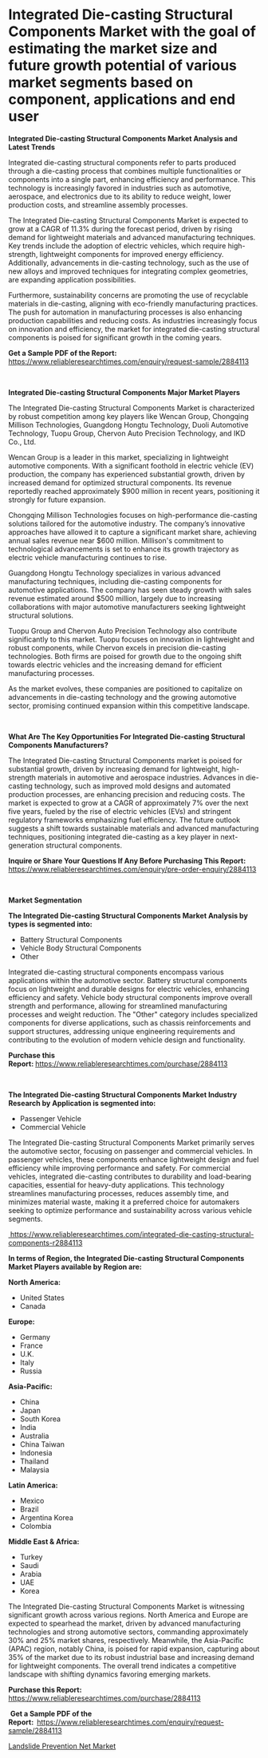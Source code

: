 <p><h1>Integrated Die-casting Structural Components Market with the goal of estimating the market size and future growth potential of various market segments based on component, applications and end user</h1></p><p><strong>Integrated Die-casting Structural Components Market Analysis and Latest Trends</strong></p>
<p><p>Integrated die-casting structural components refer to parts produced through a die-casting process that combines multiple functionalities or components into a single part, enhancing efficiency and performance. This technology is increasingly favored in industries such as automotive, aerospace, and electronics due to its ability to reduce weight, lower production costs, and streamline assembly processes. </p><p>The Integrated Die-casting Structural Components Market is expected to grow at a CAGR of 11.3% during the forecast period, driven by rising demand for lightweight materials and advanced manufacturing techniques. Key trends include the adoption of electric vehicles, which require high-strength, lightweight components for improved energy efficiency. Additionally, advancements in die-casting technology, such as the use of new alloys and improved techniques for integrating complex geometries, are expanding application possibilities. </p><p>Furthermore, sustainability concerns are promoting the use of recyclable materials in die-casting, aligning with eco-friendly manufacturing practices. The push for automation in manufacturing processes is also enhancing production capabilities and reducing costs. As industries increasingly focus on innovation and efficiency, the market for integrated die-casting structural components is poised for significant growth in the coming years.</p></p>
<p><strong>Get a Sample PDF of the Report:&nbsp;</strong> <a href="https://www.reliableresearchtimes.com/enquiry/request-sample/2884113?utm_campaign=2583&utm_medium=2&utm_source=Github&utm_content=ia&utm_term=13032025&utm_id=integrated-die-casting-structural-components">https://www.reliableresearchtimes.com/enquiry/request-sample/2884113</a></p>
<p>&nbsp;</p>
<p><strong>Integrated Die-casting Structural Components Major Market Players</strong></p>
<p><p>The Integrated Die-casting Structural Components Market is characterized by robust competition among key players like Wencan Group, Chongqing Millison Technologies, Guangdong Hongtu Technology, Duoli Automotive Technology, Tuopu Group, Chervon Auto Precision Technology, and IKD Co., Ltd. </p><p>Wencan Group is a leader in this market, specializing in lightweight automotive components. With a significant foothold in electric vehicle (EV) production, the company has experienced substantial growth, driven by increased demand for optimized structural components. Its revenue reportedly reached approximately $900 million in recent years, positioning it strongly for future expansion.</p><p>Chongqing Millison Technologies focuses on high-performance die-casting solutions tailored for the automotive industry. The company’s innovative approaches have allowed it to capture a significant market share, achieving annual sales revenue near $600 million. Millison's commitment to technological advancements is set to enhance its growth trajectory as electric vehicle manufacturing continues to rise.</p><p>Guangdong Hongtu Technology specializes in various advanced manufacturing techniques, including die-casting components for automotive applications. The company has seen steady growth with sales revenue estimated around $500 million, largely due to increasing collaborations with major automotive manufacturers seeking lightweight structural solutions.</p><p>Tuopu Group and Chervon Auto Precision Technology also contribute significantly to this market. Tuopu focuses on innovation in lightweight and robust components, while Chervon excels in precision die-casting technologies. Both firms are poised for growth due to the ongoing shift towards electric vehicles and the increasing demand for efficient manufacturing processes.</p><p>As the market evolves, these companies are positioned to capitalize on advancements in die-casting technology and the growing automotive sector, promising continued expansion within this competitive landscape.</p></p>
<p>&nbsp;</p>
<p><strong>What Are The Key Opportunities For Integrated Die-casting Structural Components Manufacturers?</strong></p>
<p><p>The Integrated Die-casting Structural Components market is poised for substantial growth, driven by increasing demand for lightweight, high-strength materials in automotive and aerospace industries. Advances in die-casting technology, such as improved mold designs and automated production processes, are enhancing precision and reducing costs. The market is expected to grow at a CAGR of approximately 7% over the next five years, fueled by the rise of electric vehicles (EVs) and stringent regulatory frameworks emphasizing fuel efficiency. The future outlook suggests a shift towards sustainable materials and advanced manufacturing techniques, positioning integrated die-casting as a key player in next-generation structural components.</p></p>
<p><strong>Inquire or Share Your Questions If Any Before Purchasing This Report:</strong> <a href="https://www.reliableresearchtimes.com/enquiry/pre-order-enquiry/2884113?utm_campaign=2583&utm_medium=2&utm_source=Github&utm_content=ia&utm_term=13032025&utm_id=integrated-die-casting-structural-components">https://www.reliableresearchtimes.com/enquiry/pre-order-enquiry/2884113</a></p>
<p>&nbsp;</p>
<p><strong>Market Segmentation</strong></p>
<p><strong>The Integrated Die-casting Structural Components Market Analysis by types is segmented into:</strong></p>
<p><ul><li>Battery Structural Components</li><li>Vehicle Body Structural Components</li><li>Other</li></ul></p>
<p><p>Integrated die-casting structural components encompass various applications within the automotive sector. Battery structural components focus on lightweight and durable designs for electric vehicles, enhancing efficiency and safety. Vehicle body structural components improve overall strength and performance, allowing for streamlined manufacturing processes and weight reduction. The "Other" category includes specialized components for diverse applications, such as chassis reinforcements and support structures, addressing unique engineering requirements and contributing to the evolution of modern vehicle design and functionality.</p></p>
<p><strong>Purchase this Report:&nbsp;</strong><a href="https://www.reliableresearchtimes.com/purchase/2884113?utm_campaign=2583&utm_medium=2&utm_source=Github&utm_content=ia&utm_term=13032025&utm_id=integrated-die-casting-structural-components">https://www.reliableresearchtimes.com/purchase/2884113</a></p>
<p>&nbsp;</p>
<p><strong>The Integrated Die-casting Structural Components Market Industry Research by Application is segmented into:</strong></p>
<p><ul><li>Passenger Vehicle</li><li>Commercial Vehicle</li></ul></p>
<p><p>The Integrated Die-casting Structural Components Market primarily serves the automotive sector, focusing on passenger and commercial vehicles. In passenger vehicles, these components enhance lightweight design and fuel efficiency while improving performance and safety. For commercial vehicles, integrated die-casting contributes to durability and load-bearing capacities, essential for heavy-duty applications. This technology streamlines manufacturing processes, reduces assembly time, and minimizes material waste, making it a preferred choice for automakers seeking to optimize performance and sustainability across various vehicle segments.</p></p>
<p><a href="https://www.reliableresearchtimes.com/integrated-die-casting-structural-components-r2884113?utm_campaign=2583&utm_medium=2&utm_source=Github&utm_content=ia&utm_term=13032025&utm_id=integrated-die-casting-structural-components">&nbsp;https://www.reliableresearchtimes.com/integrated-die-casting-structural-components-r2884113</a></p>
<p><strong>In terms of Region, the Integrated Die-casting Structural Components Market Players available by Region are:</strong></p>
<p>
    <p> <strong> North America: </strong>
        <ul>
            <li>United States</li>
            <li>Canada</li>
        </ul>
        </p> 
    <p> <strong> Europe: </strong>
        <ul>
            <li>Germany</li>
            <li>France</li>
            <li>U.K.</li>
            <li>Italy</li>
            <li>Russia</li>
        </ul>
        </p> 
    <p> <strong> Asia-Pacific: </strong>
        <ul>
            <li>China</li>
            <li>Japan</li>
            <li>South Korea</li>
            <li>India</li>
            <li>Australia</li>
            <li>China Taiwan</li>
            <li>Indonesia</li>
            <li>Thailand</li>
            <li>Malaysia</li>
        </ul>
        </p> 
    <p> <strong> Latin America: </strong>
        <ul>
            <li>Mexico</li>
            <li>Brazil</li>
            <li>Argentina Korea</li>
            <li>Colombia</li>
        </ul>
        </p> 
    <p> <strong> Middle East & Africa: </strong>
        <ul>
            <li>Turkey</li>
            <li>Saudi</li>
            <li>Arabia</li>
            <li>UAE</li>
            <li>Korea</li>
        </ul>
    </p>
    </p>
<p><p>The Integrated Die-casting Structural Components Market is witnessing significant growth across various regions. North America and Europe are expected to spearhead the market, driven by advanced manufacturing technologies and strong automotive sectors, commanding approximately 30% and 25% market shares, respectively. Meanwhile, the Asia-Pacific (APAC) region, notably China, is poised for rapid expansion, capturing about 35% of the market due to its robust industrial base and increasing demand for lightweight components. The overall trend indicates a competitive landscape with shifting dynamics favoring emerging markets.</p></p>
<p><strong>Purchase this Report: </strong><a href="https://www.reliableresearchtimes.com/purchase/2884113?utm_campaign=2583&utm_medium=2&utm_source=Github&utm_content=ia&utm_term=13032025&utm_id=integrated-die-casting-structural-components">https://www.reliableresearchtimes.com/purchase/2884113</a></p>
<p>&nbsp;<strong>Get a Sample PDF of the Report:&nbsp;&nbsp;</strong><a href="https://www.reliableresearchtimes.com/enquiry/request-sample/2884113?utm_campaign=2583&utm_medium=2&utm_source=Github&utm_content=ia&utm_term=13032025&utm_id=integrated-die-casting-structural-components">https://www.reliableresearchtimes.com/enquiry/request-sample/2884113</a></p>
<p><strong></strong></p>
<p><p><a href="https://github.com/manesros8/Market-Research-Report-List-1/blob/main/landslide-prevention-net-market.md?utm_campaign=2583&utm_medium=2&utm_source=Github&utm_content=ia&utm_term=13032025&utm_id=integrated-die-casting-structural-components">Landslide Prevention Net Market</a></p></p>